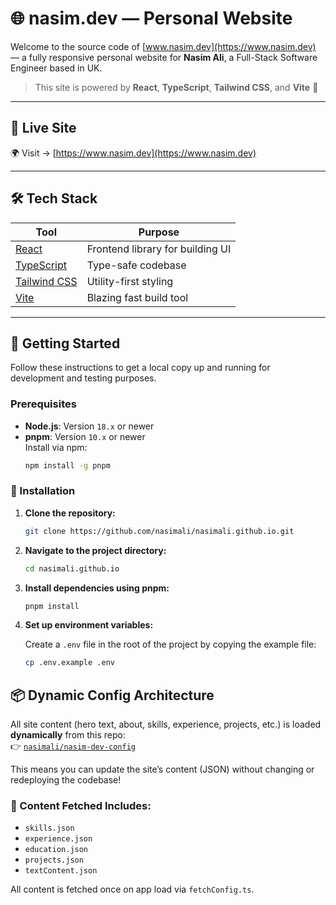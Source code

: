 # 🌐 nasim.dev — Personal Website

Welcome to the source code of [www.nasim.dev](https://www.nasim.dev) — a fully responsive personal website for **Nasim Ali**, a Full-Stack Software Engineer based in UK.

> This site is powered by **React**, **TypeScript**, **Tailwind CSS**, and **Vite** 🎯

---

## 🚀 Live Site

🌍 Visit → [https://www.nasim.dev](https://www.nasim.dev)

---

## 🛠 Tech Stack

| Tool             | Purpose                                 |
|------------------|-----------------------------------------|
| [React](https://reactjs.org/)         | Frontend library for building UI  |
| [TypeScript](https://www.typescriptlang.org/) | Type-safe codebase                |
| [Tailwind CSS](https://tailwindcss.com/)     | Utility-first styling             |
| [Vite](https://vitejs.dev/)           | Blazing fast build tool           |

---

## 🔧 Getting Started

Follow these instructions to get a local copy up and running for development and testing purposes.

### Prerequisites

- **Node.js**: Version `18.x` or newer
- **pnpm**: Version `10.x` or newer  
  Install via npm:
  ```bash
  npm install -g pnpm
  ```

### 🚀 Installation

1. **Clone the repository:**
   ```bash
   git clone https://github.com/nasimali/nasimali.github.io.git
   ```

2. **Navigate to the project directory:**
   ```bash
   cd nasimali.github.io
   ```

3. **Install dependencies using pnpm:**
   ```bash
   pnpm install
   ```

4. **Set up environment variables:**

   Create a `.env` file in the root of the project by copying the example file:
   ```bash
   cp .env.example .env
   ```

## 📦 Dynamic Config Architecture

All site content (hero text, about, skills, experience, projects, etc.) is loaded **dynamically** from this repo:  
👉 [`nasimali/nasim-dev-config`](https://github.com/nasimali/nasim-dev-config)

This means you can update the site’s content (JSON) without changing or redeploying the codebase!

### 📁 Content Fetched Includes:
- `skills.json`
- `experience.json`
- `education.json`
- `projects.json`
- `textContent.json`

All content is fetched once on app load via `fetchConfig.ts`.
